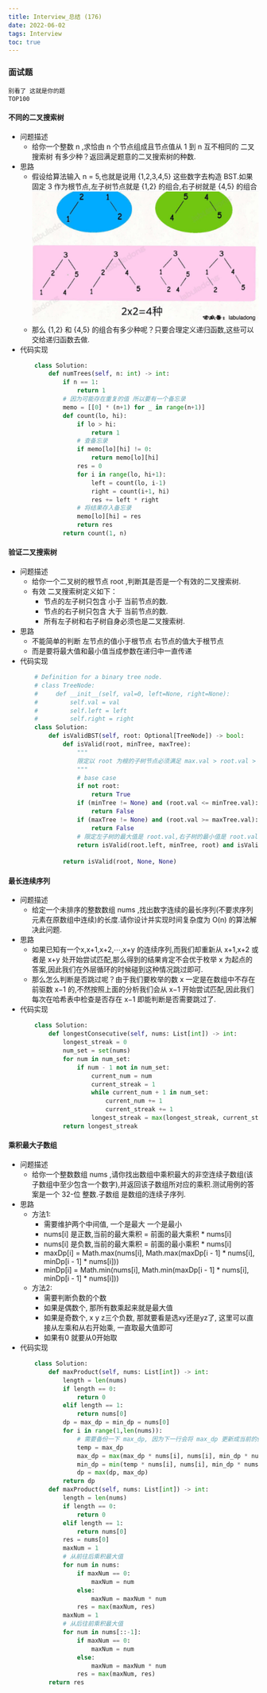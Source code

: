 ```yaml
---
title: Interview_总结 (176)
date: 2022-06-02
tags: Interview
toc: true
---
```


### 面试题
    别看了 这就是你的题
    TOP100

<!-- more -->

#### 不同的二叉搜索树
- 问题描述
    * 给你一个整数 n ,求恰由 n 个节点组成且节点值从 1 到 n 互不相同的 二叉搜索树 有多少种？返回满足题意的二叉搜索树的种数.
- 思路
    * 假设给算法输入 n = 5,也就是说用 {1,2,3,4,5} 这些数字去构造 BST.如果固定 3 作为根节点,左子树节点就是 {1,2} 的组合,右子树就是 {4,5} 的组合
    ![不同的二叉搜索树](/img/20220601_1.png)
    * 那么 {1,2} 和 {4,5} 的组合有多少种呢？只要合理定义递归函数,这些可以交给递归函数去做.
- 代码实现
    ```python
        class Solution:
            def numTrees(self, n: int) -> int:
                if n == 1:
                    return 1
                # 因为可能存在重复的值 所以要有一个备忘录
                memo = [[0] * (n+1) for _ in range(n+1)]
                def count(lo, hi):
                    if lo > hi:
                        return 1
                    # 查备忘录
                    if memo[lo][hi] != 0:
                        return memo[lo][hi]
                    res = 0
                    for i in range(lo, hi+1):
                        left = count(lo, i-1)
                        right = count(i+1, hi)
                        res += left * right
                    # 将结果存入备忘录
                    memo[lo][hi] = res
                    return res
                return count(1, n)
    ```

#### 验证二叉搜索树
- 问题描述
    * 给你一个二叉树的根节点 root ,判断其是否是一个有效的二叉搜索树.
    * 有效 二叉搜索树定义如下：
        * 节点的左子树只包含 小于 当前节点的数.
        * 节点的右子树只包含 大于 当前节点的数.
        * 所有左子树和右子树自身必须也是二叉搜索树.
- 思路
    * 不能简单的判断 左节点的值小于根节点 右节点的值大于根节点
    * 而是要将最大值和最小值当成参数在递归中一直传递
- 代码实现
    ```python
        # Definition for a binary tree node.
        # class TreeNode:
        #     def __init__(self, val=0, left=None, right=None):
        #         self.val = val
        #         self.left = left
        #         self.right = right
        class Solution:
            def isValidBST(self, root: Optional[TreeNode]) -> bool:
                def isValid(root, minTree, maxTree):
                    """
                    限定以 root 为根的子树节点必须满足 max.val > root.val > min.val
                    """
                    # base case
                    if not root:
                        return True
                    if (minTree != None) and (root.val <= minTree.val):
                        return False
                    if (maxTree != None) and (root.val >= maxTree.val):
                        return False
                    # 限定左子树的最大值是 root.val,右子树的最小值是 root.val
                    return isValid(root.left, minTree, root) and isValid(root.right, root, maxTree)
                    
                return isValid(root, None, None)
    ```

#### 最长连续序列
- 问题描述
    * 给定一个未排序的整数数组 nums ,找出数字连续的最长序列(不要求序列元素在原数组中连续)的长度.请你设计并实现时间复杂度为 O(n) 的算法解决此问题.
- 思路
    * 如果已知有一个x,x+1,x+2,⋯,x+y 的连续序列,而我们却重新从 x+1,x+2 或者是 x+y 处开始尝试匹配,那么得到的结果肯定不会优于枚举 x 为起点的答案,因此我们在外层循环的时候碰到这种情况跳过即可.
    * 那么怎么判断是否跳过呢？由于我们要枚举的数 x 一定是在数组中不存在前驱数 x−1 的,不然按照上面的分析我们会从 x−1 开始尝试匹配,因此我们每次在哈希表中检查是否存在 x−1 即能判断是否需要跳过了.
- 代码实现
    ```python
        class Solution:
            def longestConsecutive(self, nums: List[int]) -> int:
                longest_streak = 0
                num_set = set(nums)
                for num in num_set:
                    if num - 1 not in num_set:
                        current_num = num
                        current_streak = 1
                        while current_num + 1 in num_set:
                            current_num += 1
                            current_streak += 1
                        longest_streak = max(longest_streak, current_streak)
                return longest_streak
    ```

#### 乘积最大子数组
- 问题描述
    * 给你一个整数数组 nums ,请你找出数组中乘积最大的非空连续子数组(该子数组中至少包含一个数字),并返回该子数组所对应的乘积.测试用例的答案是一个 32-位 整数.子数组 是数组的连续子序列.
- 思路
    * 方法1:
        * 需要维护两个中间值, 一个是最大 一个是最小
        * nums[i] 是正数,当前的最大乘积 = 前面的最大乘积 * nums[i]
        * nums[i] 是负数,当前的最大乘积 = 前面的最小乘积 * nums[i]
        * maxDp[i] = Math.max(nums[i], Math.max(maxDp[i - 1] * nums[i], minDp[i - 1] * nums[i]))
        * minDp[i] = Math.min(nums[i], Math.min(maxDp[i - 1] * nums[i], minDp[i - 1] * nums[i]))
    * 方法2:
        * 需要判断负数的个数
        * 如果是偶数个, 那所有数乘起来就是最大值
        * 如果是奇数个, x y z三个负数, 那就要看是选xy还是yz了, 这里可以直接从左乘和从右开始乘, 一直取最大值即可
        * 如果有0 就要从0开始取
- 代码实现
    ```python
        class Solution:
            def maxProduct(self, nums: List[int]) -> int:
                length = len(nums)
                if length == 0:
                    return 0
                elif length == 1:
                    return nums[0]
                dp = max_dp = min_dp = nums[0]
                for i in range(1,len(nums)):
                    # 需要备份一下 max_dp, 因为下一行会将 max_dp 更新成当前的值, 计算 min_dp 时用的 max_dp 应当是前面的最大乘积
                    temp = max_dp
                    max_dp = max(max_dp * nums[i], nums[i], min_dp * nums[i])
                    min_dp = min(temp * nums[i], nums[i], min_dp * nums[i])
                    dp = max(dp, max_dp)
                return dp
            def maxProduct(self, nums: List[int]) -> int:
                length = len(nums)
                if length == 0:
                    return 0
                elif length == 1:
                    return nums[0]
                res = nums[0]
                maxNum = 1
                # 从前往后乘积最大值
                for num in nums:
                    if maxNum == 0:
                        maxNum = num
                    else:
                        maxNum = maxNum * num
                    res = max(maxNum, res)
                maxNum = 1
                # 从后往前乘积最大值
                for num in nums[::-1]:
                    if maxNum == 0:
                        maxNum = num
                    else:
                        maxNum = maxNum * num
                    res = max(maxNum, res)
            return res
    ```
